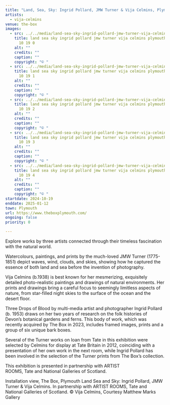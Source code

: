 ```yaml
---
title: "Land, Sea, Sky: Ingrid Pollard, JMW Turner & Vija Celmins, Plymouth"
artists:
  - vija-celmins
venue: the-box
images:
  - src: ../../media/land-sea-sky-ingrid-pollard-jmw-turner-vija-celmins-plymouth-the-box-2024-10-19-0.webp
    title: land sea sky ingrid pollard jmw turner vija celmins plymouth the box 2024
      10 19 0
    alt: ""
    credits: ""
    caption: ""
    copyright: "© "
  - src: ../../media/land-sea-sky-ingrid-pollard-jmw-turner-vija-celmins-plymouth-the-box-2024-10-19-1.webp
    title: land sea sky ingrid pollard jmw turner vija celmins plymouth the box 2024
      10 19 1
    alt: ""
    credits: ""
    caption: ""
    copyright: "© "
  - src: ../../media/land-sea-sky-ingrid-pollard-jmw-turner-vija-celmins-plymouth-the-box-2024-10-19-2.webp
    title: land sea sky ingrid pollard jmw turner vija celmins plymouth the box 2024
      10 19 2
    alt: ""
    credits: ""
    caption: ""
    copyright: "© "
  - src: ../../media/land-sea-sky-ingrid-pollard-jmw-turner-vija-celmins-plymouth-the-box-2024-10-19-3.webp
    title: land sea sky ingrid pollard jmw turner vija celmins plymouth the box 2024
      10 19 3
    alt: ""
    credits: ""
    caption: ""
    copyright: "© "
  - src: ../../media/land-sea-sky-ingrid-pollard-jmw-turner-vija-celmins-plymouth-the-box-2024-10-19-4.webp
    title: land sea sky ingrid pollard jmw turner vija celmins plymouth the box 2024
      10 19 4
    alt: ""
    credits: ""
    caption: ""
    copyright: "© "
startdate: 2024-10-19
enddate: 2025-01-12
town: Plymouth
url: https://www.theboxplymouth.com/
ongoing: false
priority: 0

---
```


Explore works by three artists connected through their timeless fascination with the natural world.

Watercolours, paintings, and prints by the much-loved JMW Turner (1775-1851) depict waves, wind, clouds, and skies, showing how he captured the essence of both land and sea before the invention of photography.

Vija Celmins (b.1938) is best known for her mesmerizing, exquisitely detailed photo-realistic paintings and drawings of natural environments. Her prints and drawings bring a careful focus to seemingly limitless aspects of nature, from star-filled night skies to the surface of the ocean and the desert floor.

Three Drops of Blood by multi-media artist and photographer Ingrid Pollard (b. 1953) draws on her two years of research on the folk histories of Devon’s botanical gardens and ferns. This body of work, which was recently acquired by The Box in 2023, includes framed images, prints and a group of six unique bark boxes.

Several of the Turner works on loan from Tate in this exhibition were selected by Celmins for display at Tate Britain in 2012, coinciding with a presentation of her own work in the next room, while Ingrid Pollard has been involved in the selection of the Turner prints from The Box’s collection.

This exhibition is presented in partnership with ARTIST ROOMS, Tate and National Galleries of Scotland.

Installation view, The Box, Plymouth Land Sea and Sky: Ingrid Pollard, JMW Turner & Vija Celmins.
In partnership with ARTIST ROOMS, Tate and National Galleries of Scotland.
© Vija Celmins, Courtesy Matthew Marks Gallery